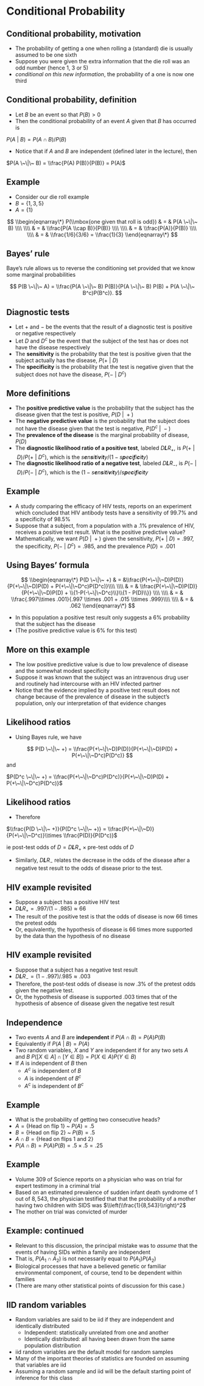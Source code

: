 Conditional Probability
================

## Conditional probability, motivation

-   The probability of getting a one when rolling a (standard) die is
    usually assumed to be one sixth
-   Suppose you were given the extra information that the die roll was
    an odd number (hence 1, 3 or 5)
-   *conditional on this new information*, the probability of a one is
    now one third

## Conditional probability, definition

-   Let *B* be an event so that *P*(*B*) &gt; 0
-   Then the conditional probability of an event *A* given that *B* has
    occurred is

*P*(*A* \| *B*) = *P*(*A* ∩ *B*)/*P*(*B*)

-   Notice that if *A* and *B* are independent (defined later in the
    lecture), then

$P(A \~\|\~ B) = \\frac{P(A) P(B)}{P(B)} = P(A)$

## Example

-   Consider our die roll example
-   *B* = {1, 3, 5}
-   *A* = {1}

$$
  \\begin{eqnarray\*}
P(\\mbox{one given that roll is odd})  & = & P(A \~\|\~ B) \\\\ \\\\
  & = & \\frac{P(A \\cap B)}{P(B)} \\\\ \\\\
  & = & \\frac{P(A)}{P(B)} \\\\ \\\\ 
  & = & \\frac{1/6}{3/6} = \\frac{1}{3}
  \\end{eqnarray\*}
$$

## Bayes’ rule

Baye’s rule allows us to reverse the conditioning set provided that we
know some marginal probabilities

$$
P(B \~\|\~ A) = \\frac{P(A \~\|\~ B) P(B)}{P(A \~\|\~ B) P(B) + P(A \~\|\~ B^c)P(B^c)}.
$$

## Diagnostic tests

-   Let + and − be the events that the result of a diagnostic test is
    positive or negative respectively
-   Let *D* and *D*<sup>*c*</sup> be the event that the subject of the
    test has or does not have the disease respectively
-   The **sensitivity** is the probability that the test is positive
    given that the subject actually has the disease, *P*(+ \| *D*)
-   The **specificity** is the probability that the test is negative
    given that the subject does not have the disease,
    *P*(− \| *D*<sup>*c*</sup>)

## More definitions

-   The **positive predictive value** is the probability that the
    subject has the disease given that the test is positive,
    *P*(*D* \|  + )
-   The **negative predictive value** is the probability that the
    subject does not have the disease given that the test is negative,
    *P*(*D*<sup>*c*</sup> \|  − )
-   The **prevalence of the disease** is the marginal probability of
    disease, *P*(*D*)
-   The **diagnostic likelihood ratio of a positive test**, labeled
    *D**L**R*<sub>+</sub>, is *P*(+ \| *D*)/*P*(+ \| *D*<sup>*c*</sup>),
    which is the
    *s**e**n**s**i**t**i**v**i**t**y*/(1 − *s**p**e**c**i**f**i**c**i**t**y*)
-   The **diagnostic likelihood ratio of a negative test**, labeled
    *D**L**R*<sub>−</sub>, is *P*(− \| *D*)/*P*(− \| *D*<sup>*c*</sup>),
    which is the
    (1 − *s**e**n**s**i**t**i**v**i**t**y*)/*s**p**e**c**i**f**i**c**i**t**y*

## Example

-   A study comparing the efficacy of HIV tests, reports on an
    experiment which concluded that HIV antibody tests have a
    sensitivity of 99.7% and a specificity of 98.5%
-   Suppose that a subject, from a population with a .1% prevalence of
    HIV, receives a positive test result. What is the positive
    predictive value?
-   Mathematically, we want *P*(*D* \|  + ) given the sensitivity,
    *P*(+ \| *D*) = .997, the specificity,
    *P*(− \| *D*<sup>*c*</sup>) = .985, and the prevalence
    *P*(*D*) = .001

## Using Bayes’ formula

$$
\\begin{eqnarray\*}
  P(D \~\|\~ +) & = &\\frac{P(+\~\|\~D)P(D)}{P(+\~\|\~D)P(D) + P(+\~\|\~D^c)P(D^c)}\\\\ \\\\
 & = & \\frac{P(+\~\|\~D)P(D)}{P(+\~\|\~D)P(D) + \\{1-P(-\~\|\~D^c)\\}\\{1 - P(D)\\}} \\\\ \\\\
 & = & \\frac{.997\\times .001}{.997 \\times .001 + .015 \\times .999}\\\\ \\\\
 & = & .062
\\end{eqnarray\*}
$$

-   In this population a positive test result only suggests a 6%
    probability that the subject has the disease
-   (The positive predictive value is 6% for this test)

## More on this example

-   The low positive predictive value is due to low prevalence of
    disease and the somewhat modest specificity
-   Suppose it was known that the subject was an intravenous drug user
    and routinely had intercourse with an HIV infected partner
-   Notice that the evidence implied by a positive test result does not
    change because of the prevalence of disease in the subject’s
    population, only our interpretation of that evidence changes

## Likelihood ratios

-   Using Bayes rule, we have

$$
  P(D \~\|\~ +) = \\frac{P(+\~\|\~D)P(D)}{P(+\~\|\~D)P(D) + P(+\~\|\~D^c)P(D^c)} 
$$
and

$P(D^c \~\|\~ +) = \\frac{P(+\~\|\~D^c)P(D^c)}{P(+\~\|\~D)P(D) + P(+\~\|\~D^c)P(D^c)}$

## Likelihood ratios

-   Therefore

$\\frac{P(D \~\|\~ +)}{P(D^c \~\|\~ +)} = \\frac{P(+\~\|\~D)}{P(+\~\|\~D^c)}\\times \\frac{P(D)}{P(D^c)}$

ie post-test odds of *D* = *D**L**R*<sub>+</sub> × pre-test odds of *D*

-   Similarly, *D**L**R*<sub>−</sub> relates the decrease in the odds of
    the disease after a negative test result to the odds of disease
    prior to the test.

## HIV example revisited

-   Suppose a subject has a positive HIV test
-   *D**L**R*<sub>+</sub> = .997/(1 − .985) ≈ 66
-   The result of the positive test is that the odds of disease is now
    66 times the pretest odds
-   Or, equivalently, the hypothesis of disease is 66 times more
    supported by the data than the hypothesis of no disease

## HIV example revisited

-   Suppose that a subject has a negative test result
-   *D**L**R*<sub>−</sub> = (1 − .997)/.985 ≈ .003
-   Therefore, the post-test odds of disease is now .3% of the pretest
    odds given the negative test.
-   Or, the hypothesis of disease is supported .003 times that of the
    hypothesis of absence of disease given the negative test result

## Independence

-   Two events *A* and *B* are **independent** if
    *P*(*A* ∩ *B*) = *P*(*A*)*P*(*B*)
-   Equivalently if *P*(*A* \| *B*) = *P*(*A*)
-   Two random variables, *X* and *Y* are independent if for any two
    sets *A* and *B*
    *P*(\[*X* ∈ *A*\] ∩ \[*Y* ∈ *B*\]) = *P*(*X* ∈ *A*)*P*(*Y* ∈ *B*)
-   If *A* is independent of *B* then
    -   *A*<sup>*c*</sup> is independent of *B*
    -   *A* is independent of *B*<sup>*c*</sup>
    -   *A*<sup>*c*</sup> is independent of *B*<sup>*c*</sup>

## Example

-   What is the probability of getting two consecutive heads?
-   *A* = {Head on flip 1} \~ *P*(*A*) = .5
-   *B* = {Head on flip 2} \~ *P*(*B*) = .5
-   *A* ∩ *B* = {Head on flips 1 and 2}
-   *P*(*A* ∩ *B*) = *P*(*A*)*P*(*B*) = .5 × .5 = .25

## Example

-   Volume 309 of Science reports on a physician who was on trial for
    expert testimony in a criminal trial
-   Based on an estimated prevalence of sudden infant death syndrome of
    1 out of 8, 543, the physician testified that that the probability
    of a mother having two children with SIDS was
    $\\left(\\frac{1}{8,543}\\right)^2$
-   The mother on trial was convicted of murder

## Example: continued

-   Relevant to this discussion, the principal mistake was to *assume*
    that the events of having SIDs within a family are independent
-   That is, *P*(*A*<sub>1</sub> ∩ *A*<sub>2</sub>) is not necessarily
    equal to *P*(*A*<sub>1</sub>)*P*(*A*<sub>2</sub>)
-   Biological processes that have a believed genetic or familiar
    environmental component, of course, tend to be dependent within
    families
-   (There are many other statistical points of discussion for this
    case.)

## IID random variables

-   Random variables are said to be iid if they are independent and
    identically distributed
    -   Independent: statistically unrelated from one and another
    -   Identically distributed: all having been drawn from the same
        population distribution
-   iid random variables are the default model for random samples
-   Many of the important theories of statistics are founded on assuming
    that variables are iid
-   Assuming a random sample and iid will be the default starting point
    of inference for this class
